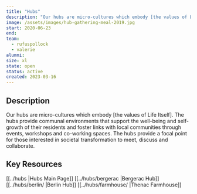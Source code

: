 ```yaml
---
title: "Hubs"
description: "Our hubs are micro-cultures which embody [the values of Life Itself]. The hubs provide communal environments that support the well-being and self-growth of their residents and foster links with local communities through events, workshops and co-working spaces."
image: /assets/images/hub-gathering-meal-2019.jpg
start: 2020-06-23
end: 
team:
  - rufuspollock
  - valerie
alumni:
size: xl
state: open
status: active
created: 2023-03-16
---
```


## Description

Our hubs are micro-cultures which embody [the values of Life Itself]. The hubs provide communal environments that support the well-being and self-growth of their residents and foster links with local communities through events, workshops and co-working spaces. The hubs provide a focal point for those interested in societal transformation to meet, discuss and collaborate.

## Key Resources

[[../hubs |Hubs Main Page]]
[[../hubs/bergerac |Bergerac Hub]]
[[../hubs/berlin/ |Berlin Hub]]
[[../hubs/farmhouse/ |Thenac Farmhouse]]



